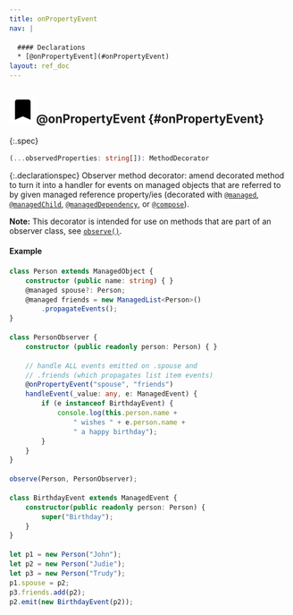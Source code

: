 ```yaml
---
title: onPropertyEvent
nav: |

  #### Declarations
  * [@onPropertyEvent](#onPropertyEvent)
layout: ref_doc
---
```


## ![](/assets/icons/spec-decorator.svg)@onPropertyEvent {#onPropertyEvent}
{:.spec}

```typescript
(...observedProperties: string[]): MethodDecorator
```
{:.declarationspec}
Observer method decorator: amend decorated method to turn it into a handler for events on managed objects that are referred to by given managed reference property/ies (decorated with [`@managed`](./managed), [`@managedChild`](./managedChild), [`@managedDependency`](./managedDependency), or [`@compose`](./compose)).

**Note:** This decorator is intended for use on methods that are part of an observer class, see [`observe()`](./observe).

#### Example
```typescript
class Person extends ManagedObject {
    constructor (public name: string) { }
    @managed spouse?: Person;
    @managed friends = new ManagedList<Person>()
        .propagateEvents();
}

class PersonObserver {
    constructor (public readonly person: Person) { }

    // handle ALL events emitted on .spouse and
    // .friends (which propagates list item events)
    @onPropertyEvent("spouse", "friends")
    handleEvent(_value: any, e: ManagedEvent) {
        if (e instanceof BirthdayEvent) {
            console.log(this.person.name +
                " wishes " + e.person.name +
                " a happy birthday");
        }
    }
}

observe(Person, PersonObserver);

class BirthdayEvent extends ManagedEvent {
    constructor(public readonly person: Person) {
        super("Birthday");
    }
}

let p1 = new Person("John");
let p2 = new Person("Judie");
let p3 = new Person("Trudy");
p1.spouse = p2;
p3.friends.add(p2);
p2.emit(new BirthdayEvent(p2));
```


